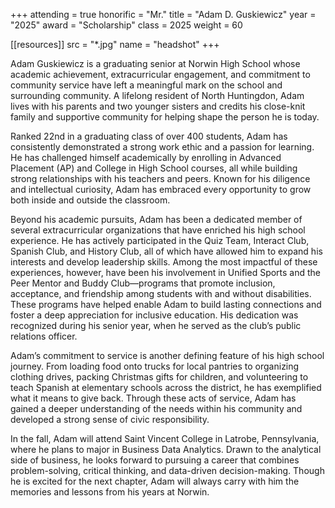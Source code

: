 +++
attending = true
honorific = "Mr."
title     = "Adam D. Guskiewicz"
year      = "2025"
award     = "Scholarship"
class     = 2025
weight    = 60

[[resources]]
  src  = "*.jpg"
  name = "headshot"
+++

Adam Guskiewicz is a graduating senior at Norwin High School whose academic achievement, extracurricular engagement, and commitment to community service have left a meaningful mark on the school and surrounding community. A lifelong resident of North Huntingdon, Adam lives with his parents and two younger sisters and credits his close-knit family and supportive community for helping shape the person he is today.

Ranked 22nd in a graduating class of over 400 students, Adam has consistently demonstrated a strong work ethic and a passion for learning. He has challenged himself academically by enrolling in Advanced Placement (AP) and College in High School courses, all while building strong relationships with his teachers and peers. Known for his diligence and intellectual curiosity, Adam has embraced every opportunity to grow both inside and outside the classroom.

Beyond his academic pursuits, Adam has been a dedicated member of several extracurricular organizations that have enriched his high school experience. He has actively participated in the Quiz Team, Interact Club, Spanish Club, and History Club, all of which have allowed him to expand his interests and develop leadership skills. Among the most impactful of these experiences, however, have been his involvement in Unified Sports and the Peer Mentor and Buddy Club—programs that promote inclusion, acceptance, and friendship among students with and without disabilities. These programs have helped enable Adam to build lasting connections and foster a deep appreciation for inclusive education. His dedication was recognized during his senior year, when he served as the club’s public relations officer.

Adam’s commitment to service is another defining feature of his high school journey. From loading food onto trucks for local pantries to organizing clothing drives, packing Christmas gifts for children, and volunteering to teach Spanish at elementary schools across the district, he has exemplified what it means to give back. Through these acts of service, Adam has gained a deeper understanding of the needs within his community and developed a strong sense of civic responsibility.

In the fall, Adam will attend Saint Vincent College in Latrobe, Pennsylvania, where he plans to major in Business Data Analytics. Drawn to the analytical side of business, he looks forward to pursuing a career that combines problem-solving, critical thinking, and data-driven decision-making. Though he is excited for the next chapter, Adam will always carry with him the memories and lessons from his years at Norwin.